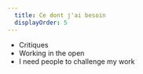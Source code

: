 ```yaml
---
  title: Ce dont j'ai besoin
  displayOrder: 5
---
```


- Critiques
- Working in the open
- I need people to challenge my work
